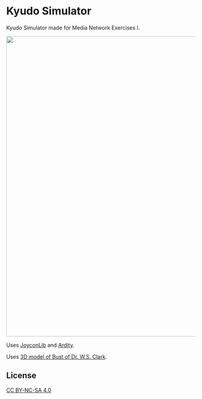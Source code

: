 # Kyudo Simulator

Kyudo Simulator made for Media Network Exercises I.

<img src="https://user-images.githubusercontent.com/13903318/69547780-83b1aa00-0fd9-11ea-92ca-f38fcef491bf.png" width="800">

Uses [JoyconLib](https://github.com/Looking-Glass/JoyconLib) and [Ardity](https://github.com/DWilches/Ardity).

Uses [3D model of Bust of Dr. W.S. Clark](https://github.com/Tsurumiya/Clark_3D).

## License
[CC BY-NC-SA 4.0](https://creativecommons.org/licenses/by-nc-sa/4.0/deed.en)
